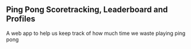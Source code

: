 ## Ping Pong Scoretracking, Leaderboard and Profiles

A web app to help us keep track of how much time we waste playing ping pong
